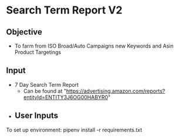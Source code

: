 # Search Term Report V2

## Objective

- To farm from ISO Broad/Auto Campaigns new Keywords and Asin Product Targetings

## Input

- 7 Day Search Term Report
  - Can be found at "https://advertising.amazon.com/reports?entityId=ENTITY3J6OG00HABYR0"
- User Inputs
  -

To set up environment:
pipenv install -r requirements.txt
